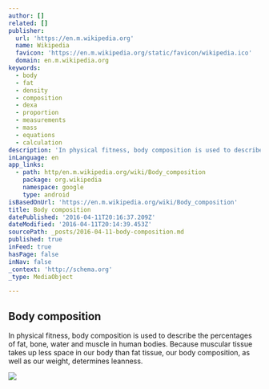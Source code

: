 ```yaml
---
author: []
related: []
publisher:
  url: 'https://en.m.wikipedia.org'
  name: Wikipedia
  favicon: 'https://en.m.wikipedia.org/static/favicon/wikipedia.ico'
  domain: en.m.wikipedia.org
keywords:
  - body
  - fat
  - density
  - composition
  - dexa
  - proportion
  - measurements
  - mass
  - equations
  - calculation
description: 'In physical fitness, body composition is used to describe the percentages of fat, bone, water and muscle in human bodies. Because muscular tissue takes up less space in our body than fat tissue, our body composition, as well as our weight, determines leanness.'
inLanguage: en
app_links:
  - path: http/en.m.wikipedia.org/wiki/Body_composition
    package: org.wikipedia
    namespace: google
    type: android
isBasedOnUrl: 'https://en.m.wikipedia.org/wiki/Body_composition'
title: Body composition
datePublished: '2016-04-11T20:16:37.209Z'
dateModified: '2016-04-11T20:14:39.453Z'
sourcePath: _posts/2016-04-11-body-composition.md
published: true
inFeed: true
hasPage: false
inNav: false
_context: 'http://schema.org'
_type: MediaObject

---
```

<article style=""><h1>Body composition</h1><p>In physical fitness, body composition is used to describe the percentages of fat, bone, water and muscle in human bodies. Because muscular tissue takes up less space in our body than fat tissue, our body composition, as well as our weight, determines leanness.</p><img src="https://upload.wikimedia.org/wikipedia/commons/thumb/3/3d/Adult_body_composition_through_air_displacement_plethysmography.jpg/220px-Adult_body_composition_through_air_displacement_plethysmography.jpg" /></article>